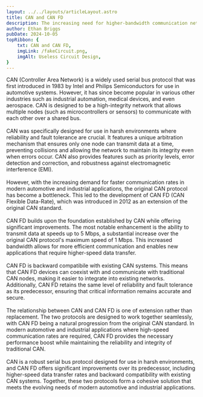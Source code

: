 ```yaml
---
layout: ../../layouts/articleLayout.astro
title: CAN and CAN FD
description: The increasing need for higher-bandwidth communication networks in automotive and industrial systems has rendered the transition from traditional CAN to CAN FD a growing imperative for anyone in a rapidly evolving technological landscape. 
author: Ethan Briggs
pubDate: 2024-10-05
topRibbon: {
    txt: CAN and CAN FD,
    imgLink: /fakeCircuit.png,
    imgAlt: Useless Circuit Design,
}
---
```


CAN (Controller Area Network) is a widely used serial bus protocol that was first introduced in 1983 by Intel and Philips Semiconductors for use in automotive systems. However, it has since become popular in various other industries such as industrial automation, medical devices, and even aerospace. CAN is designed to be a high-integrity network that allows multiple nodes (such as microcontrollers or sensors) to communicate with each other over a shared bus.<br><br>
CAN was specifically designed for use in harsh environments where reliability and fault tolerance are crucial. It features a unique arbitration mechanism that ensures only one node can transmit data at a time, preventing collisions and allowing the network to maintain its integrity even when errors occur. CAN also provides features such as priority levels, error detection and correction, and robustness against electromagnetic interference (EMI).<br><br>
However, with the increasing demand for faster communication rates in modern automotive and industrial applications, the original CAN protocol has become a bottleneck. This led to the development of CAN FD (CAN Flexible Data-Rate), which was introduced in 2012 as an extension of the original CAN standard.<br><br>
CAN FD builds upon the foundation established by CAN while offering significant improvements. The most notable enhancement is the ability to transmit data at speeds up to 5 Mbps, a substantial increase over the original CAN protocol's maximum speed of 1 Mbps. This increased bandwidth allows for more efficient communication and enables new applications that require higher-speed data transfer.<br><br>
CAN FD is backward compatibile with existing CAN systems. This means that CAN FD devices can coexist with and communicate with traditional CAN nodes, making it easier to integrate into existing networks. Additionally, CAN FD retains the same level of reliability and fault tolerance as its predecessor, ensuring that critical information remains accurate and secure.<br><br>
The relationship between CAN and CAN FD is one of extension rather than replacement. The two protocols are designed to work together seamlessly, with CAN FD being a natural progression from the original CAN standard. In modern automotive and industrial applications where high-speed communication rates are required, CAN FD provides the necessary performance boost while maintaining the reliability and integrity of traditional CAN.<br><br>
CAN is a robust serial bus protocol designed for use in harsh environments, and CAN FD offers significant improvements over its predecessor, including higher-speed data transfer rates and backward compatibility with existing CAN systems. Together, these two protocols form a cohesive solution that meets the evolving needs of modern automotive and industrial applications. 
